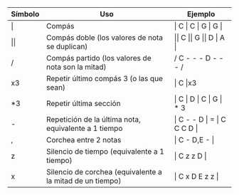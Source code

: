 | Símbolo | Uso | Ejemplo |
| ------|---| ------- |
| \| | Compás | \| C \| C \| G \| G \| |
| \|\| | Compás doble (los valores de nota se duplican) | \|\| C \|\| G \|\| D \| A \|
| /	| Compás partido (los valores de nota son la mitad) |	/ C - - - D - - - /
| x3 | Repetir último compás 3 (o las que sean) |\| C \|x3
| \*3 | Repetir última sección  | \| C \| D \| C \| G \| * 3
| - | Repetición de la última nota, equivalente a 1 tiempo | \| C - - D \| = \| C C C D \| |
| , | Corchea entre 2 notas | \| C - D,E - \|
| z	| Silencio de tiempo (equivalente a 1 tiempo) |	\| C z z D \|
| x	| Silencio de corchea (equivalente a la mitad de un tiempo) |	\| C x D E z z \|

